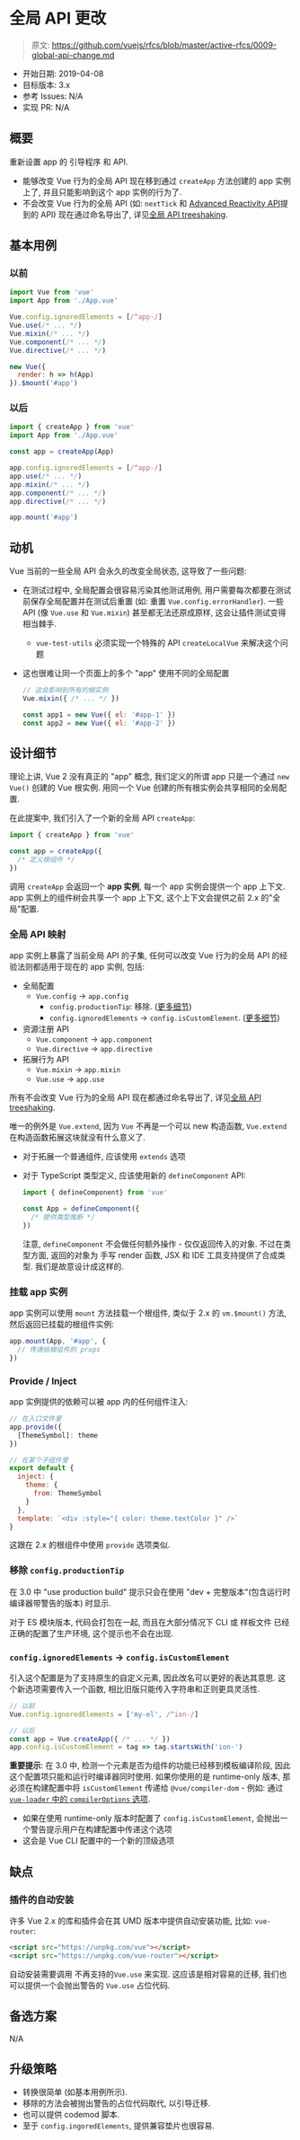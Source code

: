 # 全局 API 更改

> 原文: <https://github.com/vuejs/rfcs/blob/master/active-rfcs/0009-global-api-change.md>

- 开始日期: 2019-04-08
- 目标版本: 3.x
- 参考 Issues: N/A
- 实现 PR: N/A

## 概要

重新设置 app 的 引导程序 和 API.

- 能够改变 Vue 行为的全局 API 现在移到通过 `createApp` 方法创建的 app 实例上了, 并且只能影响到这个 app 实例的行为了.
- 不会改变 Vue 行为的全局 API (如: `nextTick` 和 [Advanced Reactivity API](https://github.com/vuejs/rfcs/pull/22)提到的 API) 现在通过命名导出了, 详见[全局 API treeshaking](/RFCs/0004-global-api-treeshaking.html).

## 基本用例

### 以前

``` js
import Vue from 'vue'
import App from './App.vue'

Vue.config.ignoredElements = [/^app-/]
Vue.use(/* ... */)
Vue.mixin(/* ... */)
Vue.component(/* ... */)
Vue.directive(/* ... */)

new Vue({
  render: h => h(App)
}).$mount('#app')
```

### 以后

``` js
import { createApp } from 'vue'
import App from './App.vue'

const app = createApp(App)

app.config.ignoredElements = [/^app-/]
app.use(/* ... */)
app.mixin(/* ... */)
app.component(/* ... */)
app.directive(/* ... */)

app.mount('#app')
```

## 动机

Vue 当前的一些全局 API 会永久的改变全局状态, 这导致了一些问题: 

- 在测试过程中, 全局配置会很容易污染其他测试用例, 用户需要每次都要在测试前保存全局配置并在测试后重置 (如: 重置 `Vue.config.errorHandler`). 
  一些 API (像 `Vue.use` 和 `Vue.mixin`) 甚至都无法还原成原样, 这会让插件测试变得相当棘手. 

  - `vue-test-utils` 必须实现一个特殊的 API `createLocalVue` 来解决这个问题

- 这也很难让同一个页面上的多个 "app" 使用不同的全局配置

  ``` js
  // 这会影响到所有的根实例
  Vue.mixin({ /* ... */ })

  const app1 = new Vue({ el: '#app-1' })
  const app2 = new Vue({ el: '#app-2' })
  ```

## 设计细节

理论上讲, Vue 2 没有真正的 "app" 概念, 我们定义的所谓 app 只是一个通过 `new Vue()` 创建的 Vue 根实例. 用同一个 Vue 创建的所有根实例会共享相同的全局配置. 

在此提案中, 我们引入了一个新的全局 API `createApp`: 

``` js
import { createApp } from 'vue'

const app = createApp({
  /* 定义根组件 */
})
```

调用 `createApp` 会返回一个 **app 实例**, 每一个 app 实例会提供一个 app 上下文. 
app 实例上的组件树会共享一个 app 上下文, 这个上下文会提供之前 2.x 的"全局"配置. 

### 全局 API 映射

app 实例上暴露了当前全局 API 的子集, 任何可以改变 Vue 行为的全局 API 的经验法则都适用于现在的 app 实例, 包括: 

- 全局配置
  - `Vue.config` -> `app.config`
    - `config.productionTip`: 移除. ([更多细节](#移除-configproductiontip))
    - `config.ignoredElements` -> `config.isCustomElement`. ([更多细节](#configignoredelements---configiscustomelement))
- 资源注册 API
  - `Vue.component` -> `app.component`
  - `Vue.directive` -> `app.directive`
- 拓展行为 API
  - `Vue.mixin` -> `app.mixin`
  - `Vue.use` -> `app.use`

所有不会改变 Vue 行为的全局 API 现在都通过命名导出了, 详见[全局 API treeshaking](/RFCs/0004-global-api-treeshaking.html).

唯一的例外是 `Vue.extend`, 因为 `Vue` 不再是一个可以 new 构造函数, `Vue.extend` 在构造函数拓展这块就没有什么意义了. 

- 对于拓展一个普通组件, 应该使用 `extends` 选项
- 对于 TypeScript 类型定义, 应该使用新的 `defineComponent` API: 

  ``` ts
  import { defineComponent} from 'vue'

  const App = defineComponent({
    /* 提供类型推断 */
  })
  ```

  注意, `defineComponent` 不会做任何额外操作 - 仅仅返回传入的对象. 不过在类型方面, 返回的对象为 手写 render 函数, JSX 和 IDE 工具支持提供了合成类型. 
  我们是故意设计成这样的. 

### 挂载 app 实例

app 实例可以使用 `mount` 方法挂载一个根组件, 类似于 2.x 的 `vm.$mount()` 方法, 然后返回已挂载的根组件实例: 

``` js
app.mount(App, '#app', {
  // 传递给根组件的 props
})
```

### Provide / Inject

app 实例提供的依赖可以被 app 内的任何组件注入: 

``` js
// 在入口文件里
app.provide({
  [ThemeSymbol]: theme
})

// 在某个子组件里
export default {
  inject: {
    theme: {
      from: ThemeSymbol
    }
  },
  template: `<div :style="{ color: theme.textColor }" />`
}
```

这跟在 2.x 的根组件中使用 `provide` 选项类似.

### 移除 `config.productionTip`

在 3.0 中 "use production build" 提示只会在使用 "dev + 完整版本"(包含运行时编译器带警告的版本) 时显示.

对于 ES 模块版本, 代码会打包在一起, 而且在大部分情况下 CLI 或 样板文件 已经正确的配置了生产环境, 这个提示也不会在出现. 

### `config.ignoredElements` -> `config.isCustomElement`

引入这个配置是为了支持原生的自定义元素, 因此改名可以更好的表达其意思. 这个新选项需要传入一个函数, 相比旧版只能传入字符串和正则更具灵活性. 

``` js
// 以前
Vue.config.ignoredElements = ['my-el', /^ion-/]

// 以后
const app = Vue.createApp({ /* ... */ })
app.config.isCustomElement = tag => tag.startsWith('ion-')
```

**重要提示**: 在 3.0 中, 检测一个元素是否为组件的功能已经移到模板编译阶段, 因此这个配置项只能和运行时编译器同时使用. 如果你使用的是 runtime-only 版本, 那必须在构建配置中将 `isCustomElement` 传递给 `@vue/compiler-dom` - 例如: 通过 [`vue-loader` 中的 `compilerOptions` 选项](https://vue-loader.vuejs.org/zh/options.html#compileroptions).

- 如果在使用 runtime-only 版本时配置了 `config.isCustomElement`, 会抛出一个警告提示用户在构建配置中传递这个选项
- 这会是 Vue CLI 配置中的一个新的顶级选项

## 缺点

### 插件的自动安装

许多 Vue 2.x 的库和插件会在其 UMD 版本中提供自动安装功能, 比如: `vue-router`: 

``` html
<script src="https://unpkg.com/vue"></script>
<script src="https://unpkg.com/vue-router"></script>
```

自动安装需要调用 不再支持的`Vue.use` 来实现. 这应该是相对容易的迁移, 我们也可以提供一个会抛出警告的 `Vue.use` 占位代码.

## 备选方案

N/A

## 升级策略

- 转换很简单 (如基本用例所示).
- 移除的方法会被抛出警告的占位代码取代, 以引导迁移.
- 也可以提供 codemod 脚本.
- 至于 `config.ingoredElements`, 提供兼容垫片也很容易.
